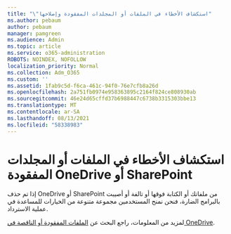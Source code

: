 ```yaml
---
title: "\"استكشاف الأخطاء في الملفات أو المجلدات المفقودة وإصلاحها"
ms.author: pebaum
author: pebaum
manager: pamgreen
ms.audience: Admin
ms.topic: article
ms.service: o365-administration
ROBOTS: NOINDEX, NOFOLLOW
localization_priority: Normal
ms.collection: Adm_O365
ms.custom: ''
ms.assetid: 1fab9c5d-f6ca-461c-94f0-76e7cfb8a26d
ms.openlocfilehash: 2a751fb0974e958363895c2164f824ce808930ab
ms.sourcegitcommit: 46e24d65cffd37b6988447c6738b3315303bbe13
ms.translationtype: MT
ms.contentlocale: ar-SA
ms.lasthandoff: 08/13/2021
ms.locfileid: "58338983"
---
```

# <a name="troubleshooting-missing-files-or-folders-in-onedrive-or-sharepoint"></a>استكشاف الأخطاء في الملفات أو المجلدات المفقودة OneDrive أو SharePoint

إذا تم حذف OneDrive أو SharePoint من ملفاتك أو الكتابة فوقها أو تالفة أو أصيبت بالبرامج الضارة، فنحن نمنح المستخدمين مجموعة متنوعة من الخيارات للمساعدة في عملية الاسترداد.

لمزيد من المعلومات، راجع البحث عن [الملفات المفقودة أو الناقصة في OneDrive](https://go.microsoft.com/fwlink/?linkid=2110768).